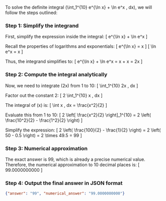 To solve the definite integral \(\int_1^{10} e^{\ln x} + \ln e^x \, dx\), we will follow the steps outlined:

### Step 1: Simplify the integrand

First, simplify the expression inside the integral:
\[ e^{\ln x} + \ln e^x \]

Recall the properties of logarithms and exponentials:
\[ e^{\ln x} = x \]
\[ \ln e^x = x \]

Thus, the integrand simplifies to:
\[ e^{\ln x} + \ln e^x = x + x = 2x \]

### Step 2: Compute the integral analytically

Now, we need to integrate \(2x\) from 1 to 10:
\[ \int_1^{10} 2x \, dx \]

Factor out the constant 2:
\[ 2 \int_1^{10} x \, dx \]

The integral of \(x\) is:
\[ \int x \, dx = \frac{x^2}{2} \]

Evaluate this from 1 to 10:
\[ 2 \left[ \frac{x^2}{2} \right]_1^{10} = 2 \left( \frac{10^2}{2} - \frac{1^2}{2} \right) \]

Simplify the expression:
\[ 2 \left( \frac{100}{2} - \frac{1}{2} \right) = 2 \left( 50 - 0.5 \right) = 2 \times 49.5 = 99 \]

### Step 3: Numerical approximation

The exact answer is 99, which is already a precise numerical value. Therefore, the numerical approximation to 10 decimal places is:
\[ 99.0000000000 \]

### Step 4: Output the final answer in JSON format

```json
{"answer": "99", "numerical_answer": "99.0000000000"}
```